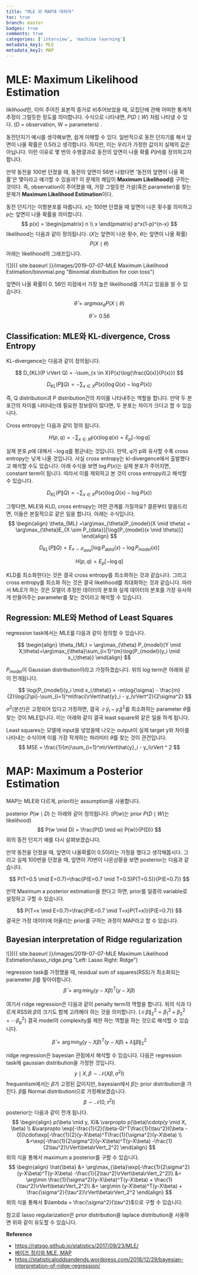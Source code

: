 ```yaml
---
title: "MLE 와 MAP에 대하여"
toc: true
branch: master
badges: true
comments: true
categories: ['interview', 'machine learning']
metadata_key1: MLE
metadata_key2: MAP
---
```




# MLE: Maximum Likelihood Estimation



*liklihood*란, 이미 주어진 표본적 증거로 비추어보았을 때, 모집단에 관해 어떠한 통계적 추정이 그럴듯한 정도를  의미합니다. 수식으로 나타내면, $P(D \mid W)$ 처럼 나타낼 수 있다. (D = observation, W = parameters) . 

동전던지기 예시를 생각해보면, 쉽게 이해할 수 있다. 일반적으로 동전 던지기를 해서 앞면이 나올 확률은 0.5라고 생각합니다. 하지만, 이는 우리가 가정한 값이지 실제의 값은 아닙니다. 이런 이유로 몇 번의 수행결과로 동전의 앞면이 나올 확률 $P(H)$를 정의하고자 합니다.

만약 동전을 100번 던졌을 때, 동전의 앞면이 56번 나왔다면 '동전의 앞면이 나올 확률'은 몇이라고 얘기할 수 있을까?  이 문제의 해답이 **Maximum Likelihood**를 구하는 것이다. 즉, observation이 주어졌을 때, 가장 그럴듯한 가설(혹은 parameter)를 찾는 문제가 **Maximum Likelihood Estimation**이다.

동전 던지기는 이항분포를 따릅니다. x는 100번 던졌을 때 앞면이 나온 횟수를 의미하고 p는 앞면이 나올 확률을 의미합니다.
$$
p(x) = \begin{pmatrix} n \\ x \end{pmatrix} p^x(1-p)^{n-x}
$$
likelihood는 다음과 같이 정의됩니다. ($X$는 앞면이 나온 횟수, $\theta$는 앞면이 나올 확률)
$$
P(X \mid \theta)
$$
아래는 likelihood의 그래프입니다.

![]({{ site.baseurl }}/images/2019-07-07-MLE Maximum Likelihood Estimation/binomial.png "Binomial distribution for coin toss")



앞면이 나올 확률이 0. 56인 지점에서 가장 높은 likelihood를 가지고 있음을 알 수 있습니다.

$$
\hat{\theta} = argmax_{\theta}P(X \mid \theta)
$$

$$
\hat{\theta} = 0.56
$$



## Classification: MLE와 KL-divergence, Cross Entropy

KL-divergence는 다음과 같이 정의됩니다.

$$
D_{KL}(P \rVert Q) = -\sum_{x \in X}P(x)\log{\frac{Q(x)}{P(x)}}
$$

$$
D_{KL}(P \rVert Q) = -\sum_{x \in X}P(x)(\log{Q(x)} - \log{P(x)})
$$

즉, Q distribution과 P distribution간의 차이를 나타내주는 역할을 합니다. 만약 두 분포간의 차이를 나타내는데 필요한 정보량이 많다면, 두 분포는 차이가 크다고 할 수 있습니다.

Cross entropy는 다음과 같이 정의 됩니다.

$$
H(p, q) = -\sum_{x \in X}p(x)\log{q(x)} = E_p[-\log{q}]
$$

실제 분포 $p$에 대해서 $-\log{q}$를 평균내는 것입니다. 만약, $q$가  p와 유사할 수록 cross entropy는 낮게 나올 것입니다.  사실 cross entropy는 kl-divergence에서 출발했다고 해석할 수도 있습니다. 아래 수식을 보면 $\log{P(x)}$는 실제 분포가 주어지면, constant term이 됩니다. 따라서 이를 제외하고 본 것이 cross entropy라고 해석할 수 있습니다.

$$
D_{KL}(P \rVert Q) = -\sum_{x \in X}P(x)(\log{Q(x)} - \log{P(x)})
$$

그렇다면, MLE와 KLD, cross entropy는 어떤 관계를 가질까요? 결론부터 말씀드리면, 이들은 본질적으로 같은 일을 합니다. 아래는 수식입니다.
$$
\begin{align}
\theta_{ML} =\arg\max_{\theta}P_{model}(X \mid \theta) = \arg\max_{\theta}E_{X \sim P_{data}}[\log{P_{model}(x \mid \theta)}]
\end{align}
$$


$$
D_{KL}(P \rVert Q) = E_{x \sim P_{data}}[\log{P_{data}(x)} - \log{P_{model}(x)}]
$$

$$
H(p, q) =  E_p[-\log{q}]
$$

KLD를 최소화한다는 것은 결국 cross entropy를 최소화하는 것과 같습니다. 그리고 cross entropy를 최소화 하는 것은 결국 likelihood를 최대화하는 것과 같습니다. 따라서 MLE가 하는 것은 모델이 추정한 데이터의 분포와 실제 데이터의 분포를 가장 유사하게 만들어주는 parameter를 찾는 것이라고 해석할 수 있습니다.



## Regression: MLE와 Method of Least Squares 

regression task에서는 MLE를 다음과 같이 정의할 수 있습니다.

$$
\begin{align}
\theta_{ML} = \arg\max_{\theta} P_{model}(Y \mid X;\theta)=\arg\max_{\theta}\sum_{i=1}^{m}\log{P_{model}(y_i \mid x_i;\theta)}
\end{align}
$$


$P_{model}$이 Gaussian distribution이라고 가정하겠습니다. 위의 log term은 아래와 같이 전개됩니다.

$$
\log{P_{model}(y_i \mid x_i;\theta)} = -m\log{\sigma} - \frac{m}{2}\log{2\pi}-\sum_{i=1}^m\frac{\rVert\hat{y}_i - y_i\rVert^2}{2\sigma^2}
$$

$\sigma^2$(분산)은 고정되어 있다고 가정하면, 결국  $\rVert\hat{y}_i - y_i\rVert^2$를 최소화하는 parameter $\theta$를 찾는 것이 MLE입니다. 이는 아래와 같이 결국 least square와 같은 일을 하게 됩니다.

Least squares는 모델에 input을 넣었을때 나오는 output이 실제 target y와 차이를 나타내는 수식이며 이를 가장 작게하는 파라미터 $\theta$를 찾는 것이 관건입니다.
$$
MSE = \frac{1}{m}\sum_{i=1}^m\rVert\hat{y}_i - y_i\rVert ^ 2
$$


# MAP: Maximum a Posterior Estimation

MAP는 MLE와 다르게, prior라는 assumption을 사용합니다.

posterior $P(w \mid D)$ 는 아래와 같이 정의됩니다. ($P(w)$는 prior $P(D \mid W)$는 likelihood)
$$
P(w \mid D) = \frac{P(D \mid w) P(w)}{P(D)}
$$
위의 동전 던지기 예를 다시 살펴보겠습니다.

만약 동전을 던졌을 때, 앞면이 나올확률이 0.5이라는 가정을 했다고 생각해봅시다. 그리고 실제 100번을 던졌을 때, 앞면이 70번이 나온상황을 보면 posterior는 다음과 같습니다.

$$
P(T=0.5 \mid E=0.7)=\frac{P(E=0.7 \mid T=0.5)P(T=0.5)}{P(E=0.7)}
$$

만약 Maximum a posterior estimation을 한다고 하면, prior를 일종의 variable로 설정하고 구할 수 있습니다.

$$
P(T=x \mid E=0.7)=\frac{P(E=0.7 \mid T=x)P(T=x)}{P(E=0.7)}
$$
결국은 가장 데이터에 어울리는 prior를 구하는 과정이 MAP라고 할 수 있습니다.



## Bayesian interpretation of Ridge regularization



![]({{ site.baseurl }}/images/2019-07-07-MLE Maximum Likelihood Estimation/lasso_ridge.png "Left: Lasso Right: Ridge")



regression task를 가정했을 때, residual sum of squares(RSS)가 최소화되는 parameter $\beta$를 찾아야합니다. 
$$
\hat{\beta} =\arg\min_{\beta}(y-X\beta)^T(y-X\beta)
$$

여기서 ridge regression은 다음과 같이 penalty term의 역할을 합니다. 위의 식과 다르게 RSS와 $\beta$의 크기도 함께 고려해야 하는 것을 의미합니다. ($\rVert\beta\rVert_2^2 = \beta_1^2 + \beta_2^2 + \cdots \beta_p^2$)  결국 model의 complexity를 제한 하는 역할을 하는 것으로 해석할 수 있습니다.

$$
\hat{\beta} =\arg \min_{\beta}(y-X\beta)^T(y-X\beta) + \lambda\rVert\beta\rVert_2^2
$$


ridge regression은 bayesian 관점에서 해석할 수 있습니다.  다음은 regression task에 gaussian distribution을 가정한 것입니다.
$$
y \mid X, \beta \sim \mathcal{N}(X\beta, \sigma^2I)
$$
frequentism에서는 $\beta$가 고정된 값이지만, bayesian에서 $\beta$는 prior distribution을 가진다.  $\beta$를 Normal distributioni으로 가정해보겠습니다.
$$
\beta \sim \mathcal{N}(0, \tau^2 I)
$$
posterior는 다음과 같이 전개 됩니다.
$$
\begin{align}
p(\beta \mid y, X)& \varpropto p(\beta)\cdotp(y \mid X, \beta) \\
&\varpropto \exp[-\frac{1}{2}(\beta-0)^T\frac{1}{\tau^2}I(\beta - 0)]\cdot\exp[-\frac{1}{2}(y-X\beta)^T\frac{1}{\sigma^2}(y-X\beta) \\
&=\exp[-\frac{1}{2\sigma^2}(y-X\beta)^T(y-X\beta) -\frac{1}{2\tau^2}\rVert\beta\rVert_2^2]
\end{align}
$$
위의 식을 통해서 maximum a posterior를 구할 수 있습니다.
$$
\begin{align}
\hat{\beta} &= \arg\max_{\beta}\exp[-\frac{1}{2\sigma^2}(y-X\beta)^T(y-X\beta) -\frac{1}{2\tau^2}\rVert\beta\rVert_2^2]\\
&= \arg\min \frac{1}{\sigma^2}(y-X\beta)^T(y-X\beta) + \frac{1}{\tau^2}\rVert\beta\rVert_2^2\\
&= \arg\min (y-X\beta)^T(y-X\beta) + \frac{\sigma^2}{\tau^2}\rVert\beta\rVert_2^2
\end{align}
$$
위의 식을 통해서 $\lambda = \frac{\sigma^2}{\tau^2}$으로 구할 수 있습니다.

참고로 lasso regularization은 prior distribution을 laplace distribution을 사용하면 위와 같이 유도할 수 있습니다.

**Reference**

- https://ratsgo.github.io/statistics/2017/09/23/MLE/
- [베이즈 정리와 MLE, MAP](http://databaser.net/moniwiki/pds/BayesianStatistic/베이즈_정리와_MLE.pdf)
- https://statisticaloddsandends.wordpress.com/2018/12/29/bayesian-interpretation-of-ridge-regression/